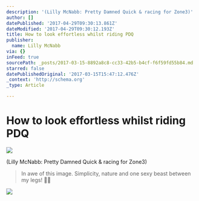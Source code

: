 ```yaml
---
description: '(Lilly McNabb: Pretty Damned Quick & racing for Zone3)'
author: []
datePublished: '2017-04-29T09:30:13.861Z'
dateModified: '2017-04-29T09:30:12.193Z'
title: How to look effortless whilst riding PDQ
publisher:
  name: Lilly McNabb
via: {}
inFeed: true
sourcePath: _posts/2017-03-15-8892a8c8-cc33-42b5-b4cf-f6f59fd55b84.md
starred: false
datePublishedOriginal: '2017-03-15T15:47:12.476Z'
_context: 'http://schema.org'
_type: Article

---
```

# How to look effortless whilst riding PDQ
![](https://the-grid-user-content.s3-us-west-2.amazonaws.com/b5c9c68e-9d9a-4638-9b74-6c6bf10c3562.jpg)

(Lilly McNabb: Pretty Damned Quick & racing for Zone3)

> In awe of this image.
> Simplicity, nature and one sexy beast between my legs! 

![](https://the-grid-user-content.s3-us-west-2.amazonaws.com/a99c2ca7-6bb1-4dc3-a9ea-a2f4e3920ab1.jpg)